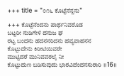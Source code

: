 +++
title = "೦೧೬ ಕೊಟ್ಟೆನೆನ್ದನು"

+++
ಕೊಟ್ಟೆನೆಂದನು ಪಾರ್ಥನಿವರೊಡ  
ಬಟ್ಟರೀ ನುಡಿಗೇಳಿ ದನುಜ ಘ  
ರಟ್ಟ ಬಂದನು ಹದನನರಿದನು ಹವ್ಯವಾಹನನ   
ಕೊಟ್ಟುದೇನು ಕಿರೀಟಿಯಿವರೇ  
ಮುಟ್ಟಿದರೆ ಮುನಿವವರಲೈ ನೀ  
ಕೊಟ್ಟುದುಣ ಬಡಿಸುವುದು ಭಾರವಿದೆಂದನಸುರಾರಿ      ॥16॥